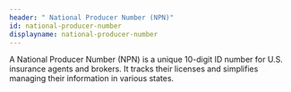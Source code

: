 ```yaml
---
header: " National Producer Number (NPN)"
id: national-producer-number
displayname: national-producer-number
---
```

A National Producer Number (NPN) is a unique 10-digit ID number for U.S. insurance agents and brokers. It tracks their licenses and simplifies managing their information in various states.

